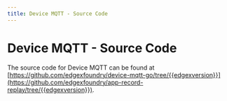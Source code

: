 ```yaml
---
title: Device MQTT - Source Code
---
```


# Device MQTT - Source Code

The source code for Device MQTT can be found at [https://github.com/edgexfoundry/device-mqtt-go/tree/{{edgexversion}}](https://github.com/edgexfoundry/app-record-replay/tree/{{edgexversion}}).